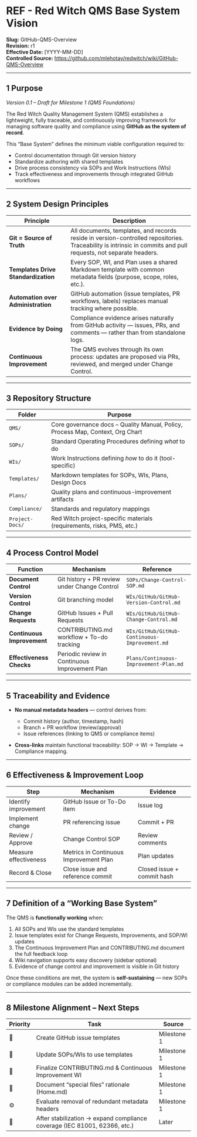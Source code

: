 # **REF - Red Witch QMS Base System Vision**

**Slug:** GitHub-QMS-Overview  
**Revision:** r1  
**Effective Date:** [YYYY-MM-DD]  
**Controlled Source:** https://github.com/mlehotay/redwitch/wiki/GitHub-QMS-Overview  

---

## 1  Purpose

*Version 0.1 – Draft for Milestone 1 (QMS Foundations)*

The Red Witch Quality Management System (QMS) establishes a lightweight, fully traceable, and continuously improving framework for managing software quality and compliance using **GitHub as the system of record**.

This “Base System” defines the minimum viable configuration required to:

* Control documentation through Git version history
* Standardize authoring with shared templates
* Drive process consistency via SOPs and Work Instructions (WIs)
* Track effectiveness and improvements through integrated GitHub workflows

---

## 2  System Design Principles

| Principle                           | Description                                                                                                                                                    |
| ----------------------------------- | -------------------------------------------------------------------------------------------------------------------------------------------------------------- |
| **Git = Source of Truth**           | All documents, templates, and records reside in version-controlled repositories. Traceability is intrinsic in commits and pull requests, not separate headers. |
| **Templates Drive Standardization** | Every SOP, WI, and Plan uses a shared Markdown template with common metadata fields (purpose, scope, roles, etc.).                                             |
| **Automation over Administration**  | GitHub automation (issue templates, PR workflows, labels) replaces manual tracking where possible.                                                             |
| **Evidence by Doing**               | Compliance evidence arises naturally from GitHub activity — issues, PRs, and comments — rather than from standalone logs.                                      |
| **Continuous Improvement**          | The QMS evolves through its own process: updates are proposed via PRs, reviewed, and merged under Change Control.                                              |

---

## 3  Repository Structure

| Folder          | Purpose                                                                        |
| --------------- | ------------------------------------------------------------------------------ |
| `QMS/`          | Core governance docs – Quality Manual, Policy, Process Map, Context, Org Chart |
| `SOPs/`         | Standard Operating Procedures defining *what* to do                            |
| `WIs/`          | Work Instructions defining *how* to do it (tool-specific)                      |
| `Templates/`    | Markdown templates for SOPs, WIs, Plans, Design Docs                           |
| `Plans/`        | Quality plans and continuous-improvement artifacts                             |
| `Compliance/`   | Standards and regulatory mappings                                              |
| `Project-Docs/` | Red Witch project-specific materials (requirements, risks, PMS, etc.)          |

---

## 4  Process Control Model

| Function                   | Mechanism                                      | Reference                                     |
| -------------------------- | ---------------------------------------------- | --------------------------------------------- |
| **Document Control**       | Git history + PR review under Change Control   | `SOPs/Change-Control-SOP.md`                  |
| **Version Control**        | Git branching model                            | `WIs/GitHub/GitHub-Version-Control.md`        |
| **Change Requests**        | GitHub Issues + Pull Requests                  | `WIs/GitHub/GitHub-Change-Control.md`         |
| **Continuous Improvement** | CONTRIBUTING.md workflow + To-do tracking      | `WIs/GitHub/GitHub-Continuous-Improvement.md` |
| **Effectiveness Checks**   | Periodic review in Continuous Improvement Plan | `Plans/Continuous-Improvement-Plan.md`        |

---

## 5  Traceability and Evidence

* **No manual metadata headers** — control derives from:

  * Commit history (author, timestamp, hash)
  * Branch + PR workflow (review/approval)
  * Issue references (linking to QMS or compliance items)

* **Cross-links** maintain functional traceability:
  SOP → WI → Template → Compliance mapping.

---

## 6  Effectiveness & Improvement Loop

| Step                  | Mechanism                              | Evidence                   |
| --------------------- | -------------------------------------- | -------------------------- |
| Identify improvement  | GitHub Issue or To-Do item             | Issue log                  |
| Implement change      | PR referencing issue                   | Commit + PR                |
| Review / Approve      | Change Control SOP                     | Review comments            |
| Measure effectiveness | Metrics in Continuous Improvement Plan | Plan updates               |
| Record & Close        | Close issue and reference commit       | Closed issue + commit hash |

---

## 7  Definition of a “Working Base System”

The QMS is **functionally working** when:

1. All SOPs and WIs use the standard templates
2. Issue templates exist for Change Requests, Improvements, and SOP/WI updates
3. The Continuous Improvement Plan and CONTRIBUTING.md document the full feedback loop
4. Wiki navigation supports easy discovery (sidebar optional)
5. Evidence of change control and improvement is visible in Git history

Once these conditions are met, the system is **self-sustaining** — new SOPs or compliance modules can be added incrementally.

---

## 8  Milestone Alignment – Next Steps

| Priority | Task                                                                      | Source      |
| -------- | ------------------------------------------------------------------------- | ----------- |
| 🔧       | Create GitHub issue templates                                             | Milestone 1 |
| 🧩       | Update SOPs/WIs to use templates                                          | Milestone 1 |
| 📘       | Finalize CONTRIBUTING.md & Continuous Improvement WI                      | Milestone 1 |
| 💬       | Document “special files” rationale (Home.md)                              | Milestone 1 |
| ⚙️       | Evaluate removal of redundant metadata headers                            | Milestone 1 |
| 🧠       | After stabilization → expand compliance coverage (IEC 81001, 62366, etc.) | Later       |
